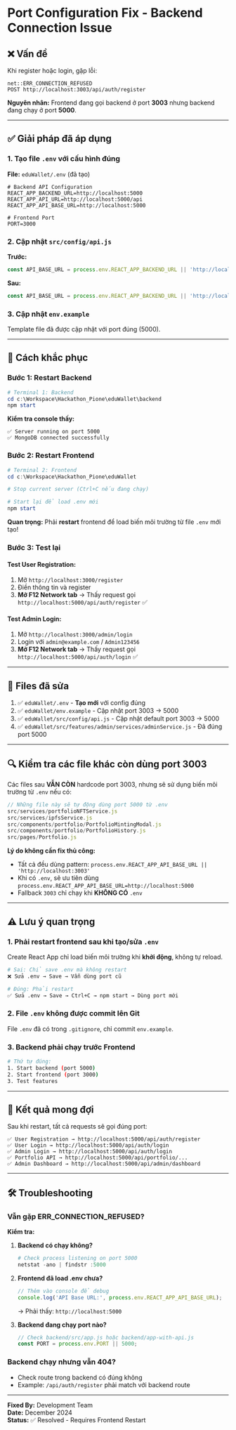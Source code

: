 # Port Configuration Fix - Backend Connection Issue

## ❌ Vấn đề

Khi register hoặc login, gặp lỗi:
```
net::ERR_CONNECTION_REFUSED
POST http://localhost:3003/api/auth/register
```

**Nguyên nhân:** Frontend đang gọi backend ở port **3003** nhưng backend đang chạy ở port **5000**.

---

## ✅ Giải pháp đã áp dụng

### 1. Tạo file `.env` với cấu hình đúng

**File:** `eduWallet/.env` (đã tạo)

```env
# Backend API Configuration
REACT_APP_BACKEND_URL=http://localhost:5000
REACT_APP_API_URL=http://localhost:5000/api
REACT_APP_API_BASE_URL=http://localhost:5000

# Frontend Port
PORT=3000
```

### 2. Cập nhật `src/config/api.js`

**Trước:**
```javascript
const API_BASE_URL = process.env.REACT_APP_BACKEND_URL || 'http://localhost:3003';
```

**Sau:**
```javascript
const API_BASE_URL = process.env.REACT_APP_BACKEND_URL || 'http://localhost:5000';
```

### 3. Cập nhật `env.example`

Template file đã được cập nhật với port đúng (5000).

---

## 🚀 Cách khắc phục

### Bước 1: Restart Backend

```powershell
# Terminal 1: Backend
cd c:\Workspace\Hackathon_Pione\eduWallet\backend
npm start
```

**Kiểm tra console thấy:**
```
✅ Server running on port 5000
✅ MongoDB connected successfully
```

### Bước 2: Restart Frontend

```powershell
# Terminal 2: Frontend
cd c:\Workspace\Hackathon_Pione\eduWallet

# Stop current server (Ctrl+C nếu đang chạy)

# Start lại để load .env mới
npm start
```

**Quan trọng:** Phải **restart** frontend để load biến môi trường từ file `.env` mới tạo!

### Bước 3: Test lại

#### Test User Registration:
1. Mở `http://localhost:3000/register`
2. Điền thông tin và register
3. **Mở F12 Network tab** → Thấy request gọi `http://localhost:5000/api/auth/register` ✅

#### Test Admin Login:
1. Mở `http://localhost:3000/admin/login`
2. Login với `admin@example.com` / `Admin123456`
3. **Mở F12 Network tab** → Thấy request gọi `http://localhost:5000/api/auth/login` ✅

---

## 📝 Files đã sửa

1. ✅ `eduWallet/.env` - **Tạo mới** với config đúng
2. ✅ `eduWallet/env.example` - Cập nhật port 3003 → 5000
3. ✅ `eduWallet/src/config/api.js` - Cập nhật default port 3003 → 5000
4. ✅ `eduWallet/src/features/admin/services/adminService.js` - Đã đúng port 5000

---

## 🔍 Kiểm tra các file khác còn dùng port 3003

Các files sau **VẪN CÒN** hardcode port 3003, nhưng sẽ sử dụng biến môi trường từ `.env` nếu có:

```javascript
// Những file này sẽ tự động dùng port 5000 từ .env
src/services/portfolioNFTService.js
src/services/ipfsService.js
src/components/portfolio/PortfolioMintingModal.js
src/components/portfolio/PortfolioHistory.js
src/pages/Portfolio.js
```

**Lý do không cần fix thủ công:**
- Tất cả đều dùng pattern: `process.env.REACT_APP_API_BASE_URL || 'http://localhost:3003'`
- Khi có `.env`, sẽ ưu tiên dùng `process.env.REACT_APP_API_BASE_URL=http://localhost:5000`
- Fallback `3003` chỉ chạy khi **KHÔNG CÓ** `.env`

---

## ⚠️ Lưu ý quan trọng

### 1. Phải restart frontend sau khi tạo/sửa `.env`

Create React App chỉ load biến môi trường khi **khởi động**, không tự reload.

```bash
# Sai: Chỉ save .env mà không restart
❌ Sửa .env → Save → Vẫn dùng port cũ

# Đúng: Phải restart
✅ Sửa .env → Save → Ctrl+C → npm start → Dùng port mới
```

### 2. File `.env` không được commit lên Git

File `.env` đã có trong `.gitignore`, chỉ commit `env.example`.

### 3. Backend phải chạy trước Frontend

```bash
# Thứ tự đúng:
1. Start backend (port 5000)
2. Start frontend (port 3000)
3. Test features
```

---

## 🎯 Kết quả mong đợi

Sau khi restart, tất cả requests sẽ gọi đúng port:

```
✅ User Registration → http://localhost:5000/api/auth/register
✅ User Login → http://localhost:5000/api/auth/login
✅ Admin Login → http://localhost:5000/api/auth/login
✅ Portfolio API → http://localhost:5000/api/portfolio/...
✅ Admin Dashboard → http://localhost:5000/api/admin/dashboard
```

---

## 🛠️ Troubleshooting

### Vẫn gặp ERR_CONNECTION_REFUSED?

**Kiểm tra:**

1. **Backend có chạy không?**
   ```powershell
   # Check process listening on port 5000
   netstat -ano | findstr :5000
   ```
   
2. **Frontend đã load .env chưa?**
   ```javascript
   // Thêm vào console để debug
   console.log('API Base URL:', process.env.REACT_APP_API_BASE_URL);
   ```
   → Phải thấy: `http://localhost:5000`

3. **Backend đang chạy port nào?**
   ```javascript
   // Check backend/src/app.js hoặc backend/app-with-api.js
   const PORT = process.env.PORT || 5000;
   ```

### Backend chạy nhưng vẫn 404?

- Check route trong backend có đúng không
- Example: `/api/auth/register` phải match với backend route

---

**Fixed By:** Development Team  
**Date:** December 2024  
**Status:** ✅ Resolved - Requires Frontend Restart
